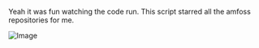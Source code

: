 Yeah it was fun watching the code run. This script starred all the amfoss repositories for me.

![Image](https://i.ibb.co/wr9dj4x/Screenshot.png)
